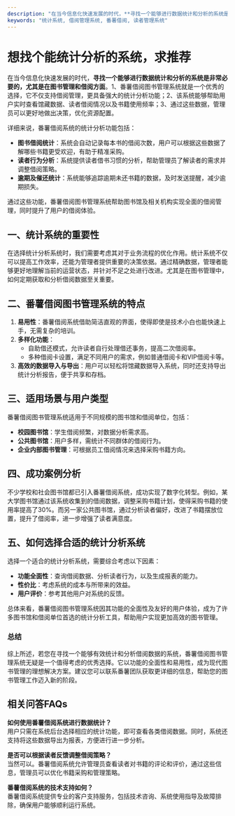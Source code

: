 ```yaml
---
description: "在当今信息化快速发展的时代，**寻找一个能够进行数据统计和分析的系统是非常必要的，尤其是在图书管理和借阅方面**。1、番薯借阅图书管理系统就是一个优秀的选择，它不仅支持借阅管理，更具备强大的统计分析功能；2、该系统能够帮助用户实时查看馆藏数据、读者借阅情况以及书籍使用频率；3、通过这些数据，管理员可以更好地做出决策，优化资源配置。"
keywords: "统计系统, 借阅管理系统, 番薯借阅, 读者管理系统"
---
```

# 想找个能统计分析的系统，求推荐

在当今信息化快速发展的时代，**寻找一个能够进行数据统计和分析的系统是非常必要的，尤其是在图书管理和借阅方面**。1、番薯借阅图书管理系统就是一个优秀的选择，它不仅支持借阅管理，更具备强大的统计分析功能；2、该系统能够帮助用户实时查看馆藏数据、读者借阅情况以及书籍使用频率；3、通过这些数据，管理员可以更好地做出决策，优化资源配置。

详细来说，番薯借阅系统的统计分析功能包括：

- **图书借阅统计**：系统会自动记录每本书的借阅次数，用户可以根据这些数据了解哪些书籍更受欢迎，有助于精准采购。
- **读者行为分析**：系统提供读者借书习惯的分析，帮助管理员了解读者的需求并调整借阅策略。
- **逾期及催还统计**：系统能够追踪逾期未还书籍的数据，及时发送提醒，减少逾期损失。

通过这些功能，番薯借阅图书管理系统帮助图书馆及相关机构实现全面的借阅管理，同时提升了用户的借阅体验。

## **一、统计系统的重要性**

在选择统计分析系统时，我们需要考虑其对于业务流程的优化作用。统计系统不仅可以提高工作效率，还能为管理者提供重要的决策依据。通过精确数据，管理者能够更好地理解当前的运营状态，并针对不足之处进行改进。尤其是在图书管理中，如何定期获取和分析借阅数据至关重要。

## **二、番薯借阅图书管理系统的特点**

1. **易用性**：番薯借阅系统借助简洁直观的界面，使得即使是技术小白也能快速上手，无需复杂的培训。
2. **多样化功能**：
   - 自助借还模式，允许读者自行处理借还事务，提高二次借阅率。
   - 多种借阅卡设置，满足不同用户的需求，例如普通借阅卡和VIP借阅卡等。
3. **高效的数据导入与导出**：用户可以轻松将馆藏数据导入系统，同时还支持导出统计分析报告，便于共享和存档。

## **三、适用场景与用户类型**

番薯借阅图书管理系统适用于不同规模的图书馆和借阅单位，包括：

- **校园图书馆**：学生借阅频繁，对数据分析需求高。
- **公共图书馆**：用户多样，需统计不同群体的借阅行为。
- **企业内部图书管理**：可根据员工借阅情况来选择采购书籍方向。

## **四、成功案例分析**

不少学校和社会图书馆都已引入番薯借阅系统，成功实现了数字化转型。例如，某大学图书馆通过该系统收集到的借阅数据，调整采购书籍计划，使得采购书籍的使用率提高了30%。而另一家公共图书馆，通过分析读者偏好，改进了书籍摆放位置，提升了借阅率，进一步增强了读者满意度。

## **五、如何选择合适的统计分析系统**

选择一个适合的统计分析系统，需要综合考虑以下因素：

- **功能全面性**：查询借阅数据、分析读者行为，以及生成报表的能力。
- **性价比**：考虑系统的成本与所带来的效益。
- **用户评价**：参考其他用户对系统的反馈。

总体来看，番薯借阅图书管理系统因其功能的全面性及友好的用户体验，成为了许多图书馆和借阅单位首选的统计分析工具，帮助用户实现更加高效的图书管理。

### 总结

综上所述，若您在寻找一个能够有效统计和分析借阅数据的系统，番薯借阅图书管理系统无疑是一个值得考虑的优秀选择。它以功能的全面性和易用性，成为现代图书管理的理想解决方案。建议您可以联系番薯团队获取更详细的信息，帮助您的图书管理工作迈入新的阶段。

## 相关问答FAQs

**如何使用番薯借阅系统进行数据统计？**  
用户只需在系统后台选择相应的统计功能，即可查看各类借阅数据。同时，系统还支持将这些数据导出为报表，方便进行进一步分析。

**是否可以根据读者反馈调整借阅策略？**  
当然可以。番薯借阅系统允许管理员查看读者对书籍的评论和评价，通过这些信息，管理员可以优化书籍采购和管理策略。

**番薯借阅系统的技术支持如何？**  
番薯借阅系统提供专业的客户支持服务，包括技术咨询、系统使用指导及故障排除，确保用户能够顺利运行系统。
